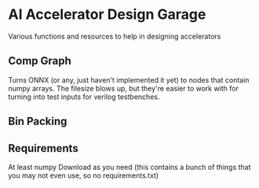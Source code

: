 # AI Accelerator Design Garage

Various functions and resources to help in designing accelerators

## Comp Graph

Turns ONNX (or any, just haven't implemented it yet) to nodes that contain numpy arrays. The filesize blows up, but they're easier to work with for turning into test inputs for verilog testbenches.

## Bin Packing

## Requirements

At least numpy
Download as you need (this contains a bunch of things that you may not even use, so no requirements.txt)